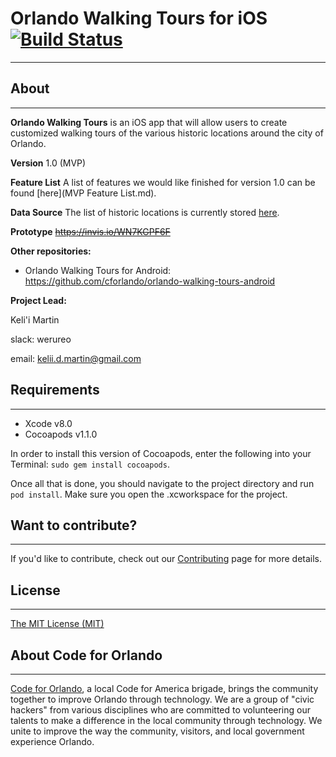 # Orlando Walking Tours for iOS [![Build Status](https://travis-ci.org/cforlando/orlando-walking-tours-ios.svg?branch=develop)](https://travis-ci.org/cforlando/orlando-walking-tours-ios)
-----------
## About
-----------
**Orlando Walking Tours** is an iOS app that will allow users to create customized walking tours of the various historic locations around the city of Orlando.  

**Version** 1.0 (MVP)

**Feature List** A list of features we would like finished for version 1.0 can be found [here](MVP Feature List.md).

**Data Source** The list of historic locations is currently stored [here](https://brigades.opendatanetwork.com/dataset/Orlando-Historical-Landmarks/hzkr-id6u).

**Prototype** ~~https://invis.io/WN7KGPF6F~~

**Other repositories:**
- Orlando Walking Tours for Android: https://github.com/cforlando/orlando-walking-tours-android

**Project Lead:**

Keli'i Martin

slack: werureo

email: kelii.d.martin@gmail.com

## Requirements
-----------
- Xcode v8.0
- Cocoapods v1.1.0

In order to install this version of Cocoapods, enter the following into your Terminal: `sudo gem install cocoapods`.

Once all that is done, you should navigate to the project directory and run `pod install`.  Make sure you open the .xcworkspace for the project.

## Want to contribute?
-----------
If you'd like to contribute, check out our [Contributing](CONTRIBUTING.md) page for more details.

## License
-----------
[The MIT License (MIT)](LICENSE.md)

## About Code for Orlando
-----------
[Code for Orlando](http://www.codefororlando.com/), a local Code for America brigade, brings the community together to improve Orlando through technology.  We are a group of "civic hackers" from various disciplines who are committed to volunteering our talents to make a difference in the local community through technology.  We unite to improve the way the community, visitors, and local government experience Orlando.
